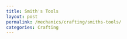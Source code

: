 ```yaml
---
title: Smith's Tools
layout: post
permalink: /mechanics/crafting/smiths-tools/
categories: Crafting
---
```

